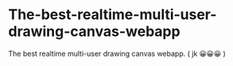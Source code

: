 # The-best-realtime-multi-user-drawing-canvas-webapp
The best realtime multi-user drawing canvas webapp. ( jk 😀😀😀 )
